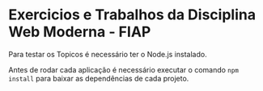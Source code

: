# Exercicios e Trabalhos da Disciplina Web Moderna - FIAP

Para testar os Topicos é necessário ter o Node.js instalado.

Antes de rodar cada aplicação é necessário executar o comando `npm install` para baixar as dependências de cada projeto.